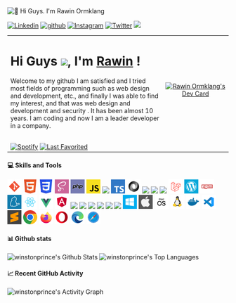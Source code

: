 <img src="https://i.imgur.com/FIVGQD7.jpg" alt="👋 Hi Guys. I'm Rawin Ormklang" title="👋 Hi Guys. I'm Rawin Ormklang"/>

<div align="left">

[![Linkedin](https://img.shields.io/badge/winstonprince-%231DA1F2.svg?style=for-the-badge&logo=Linkedin&logoColor=white&color=1A7AB5)](https://www.linkedin.com/in/winstonprince/)
[![github](https://img.shields.io/badge/winstonprince-12100E.svg?style=for-the-badge&logo=github&logoColor=white)](https://github.com/winstonprince/)
[![Instagram](https://img.shields.io/badge/winstonprince-%23E4405F.svg?style=for-the-badge&logo=Instagram&logoColor=white&color=D12B7A)](https://www.instagram.com/winstonprince_/)
[![Twitter](https://img.shields.io/badge/winstonprince-%231DA1F2.svg?style=for-the-badge&logo=Twitter&logoColor=white&color=2296E9)](https://www.twitter.com/winstonprince_/)
![](https://komarev.com/ghpvc/?username=winstonprince&label=PROFILE+VIEWS&style=for-the-badge&color=brightgreen)

</div>  

<table>
  <tr>
    <td>
     <h1>Hi Guys <img src="https://i.imgur.com/R4SfNQG.gif" width="25">, I'm <a href="https://rawin.co" target="_blank" rel="noopener noreferrer">Rawin</a> !</h1>

Welcome to my github
I am satisfied and I tried most fields of programming such as web design and development, etc., and finally I was able to find my interest, and that was web design and development and security . It has been almost 10 years. I am coding and now I am a leader developer in a company.
&nbsp;



<br/>
<a target="_blank" href="https://open.spotify.com/user/jjzobpl40am1hc6y1fs7oukqj"><img src="https://img.shields.io/badge/Follow me on Spotify-%231DB954.svg?&style=for-the-badge&logo=spotify&logoColor=white&color=35D860" alt="Spotify"></a> 
<a target="_blank" href="https://open.spotify.com/playlist/7rV5ZnwTaL2vVAE7bgW9Mi"><img src="https://img.shields.io/badge/Last Favorited-%231DB954.svg?&style=for-the-badge&logo=spotify&logoColor=white&color=35D860" alt="Last Favorited"></a>

   </td>
   <td align="center" width="30%"> 
      <a href="https://app.daily.dev/winstonprince"><img src="https://api.daily.dev/devcards/50af7b7cb66b46a8a535d2982b7dbeb3.png?r=co0" width="400" alt="Rawin Ormklang's Dev Card"/></a> <br/><br/>

   </td>
  </tr>
  <!--
 <tr>
  <td colspan="2">
   
   <p align="left">
    I code with :  👇
    <br/>
    <img src="https://img.shields.io/badge/HTML-239120?style=for-the-badge&logo=html5&logoColor=white&color=DA4D25"/>  
    <img src="https://img.shields.io/badge/CSS-239120?&style=for-the-badge&logo=css3&logoColor=white&color=166DAF"/>
    <img src="https://img.shields.io/badge/JavaScript-F7DF1E?style=for-the-badge&logo=javascript&logoColor=white&color=E6B523"/> 
    <img src="https://img.shields.io/badge/SCSS-F7DF1E?style=for-the-badge&logo=sass&logoColor=white&color=C76494"/> 
    <img src="https://img.shields.io/badge/less-F7DF1E?style=for-the-badge&logo=less&logoColor=white&color=2A4C82"/> 
    <img src="https://img.shields.io/badge/TypeScript-F7DF1E?style=for-the-badge&logo=typescript&logoColor=white&color=1874C2"/> 
    <img src="https://img.shields.io/badge/PHP-F7DF1E?style=for-the-badge&logo=php&logoColor=white&color=7377AD"/> 
    <img src="https://img.shields.io/badge/Bootstrap-3776AB?style=for-the-badge&logo=bootstrap&logoColor=white&color=701BEF"/> 
    <img src="https://img.shields.io/badge/React-3776AB?style=for-the-badge&logo=react&logoColor=white&color=30C6F7"/> 
    <img src="https://img.shields.io/badge/Angular-3776AB?style=for-the-badge&logo=Angular&logoColor=white&color=D20030"/> 
    <img src="https://img.shields.io/badge/Vue.js-3776AB?style=for-the-badge&logo=Vue.js&logoColor=white&color=3FB27F"/> 
    </p>
   
  </td>
 </tr>
 -->
</table>


#### 💻  Skills and Tools
<p align="left">
<img height="32" src="https://raw.githubusercontent.com/edent/SuperTinyIcons/master/images/svg/git.svg" />
<img height="32" src="https://raw.githubusercontent.com/edent/SuperTinyIcons/master/images/svg/html5.svg" />
<img height="32" src="https://raw.githubusercontent.com/edent/SuperTinyIcons/master/images/svg/css3.svg" />
<img height="32" src="https://raw.githubusercontent.com/edent/SuperTinyIcons/master/images/svg/sass.svg" />
<img height="32" src="https://raw.githubusercontent.com/edent/SuperTinyIcons/master/images/svg/php.svg" />
<img height="32" src="https://raw.githubusercontent.com/edent/SuperTinyIcons/master/images/svg/javascript.svg" />
<img height="32" src="https://www.toughlex.com/images/expertise/technology/nodejs/logo.png" />
<img height="32" src="https://raw.githubusercontent.com/edent/SuperTinyIcons/master/images/svg/typescript.svg" />
<img height="32" src="https://raw.githubusercontent.com/edent/SuperTinyIcons/master/images/svg/json.svg" />

<img height="32" src="https://upload.wikimedia.org/wikipedia/commons/thumb/b/b2/Bootstrap_logo.svg/1280px-Bootstrap_logo.svg.png" />
<img height="32" src="https://gw.alipayobjects.com/zos/rmsportal/rlpTLlbMzTNYuZGGCVYM.png" />
<img height="32" src="https://seeklogo.com/images/C/codeigniter-logo-BDF3D666E7-seeklogo.com.png" />
<img height="32" src="https://raw.githubusercontent.com/edent/SuperTinyIcons/master/images/svg/laravel.svg" />
<img height="32" src="https://raw.githubusercontent.com/edent/SuperTinyIcons/master/images/svg/wordpress.svg" />
<img height="32" src="https://raw.githubusercontent.com/edent/SuperTinyIcons/master/images/svg/npm.svg" />
<img height="32" src="https://raw.githubusercontent.com/edent/SuperTinyIcons/master/images/svg/yarn.svg" />
<img height="32" src="https://raw.githubusercontent.com/edent/SuperTinyIcons/master/images/svg/react.svg" />    
<img height="32" src="https://raw.githubusercontent.com/edent/SuperTinyIcons/master/images/svg/vue.svg" />
<img height="32" src="https://raw.githubusercontent.com/edent/SuperTinyIcons/master/images/svg/angular.svg" />
<img height="32" src="https://cartologic.com/img/Cartoview-product/GeoServer.png" />
<img height="32" src="https://upload.wikimedia.org/wikipedia/commons/thumb/6/67/OpenLayers_logo.svg/2048px-OpenLayers_logo.svg.png" />
<img height="32" src="https://upload.wikimedia.org/wikipedia/commons/thumb/d/df/ArcGIS_logo.png/800px-ArcGIS_logo.png" />


<img height="32" src="https://pngimg.com/uploads/mysql/mysql_PNG35.png" />
<img height="32" src="https://www.svgrepo.com/show/303229/microsoft-sql-server-logo.svg" />
<img height="32" src="https://cdn.icon-icons.com/icons2/2415/PNG/512/mongodb_plain_wordmark_logo_icon_146423.png" />


<img height="32" src="https://raw.githubusercontent.com/edent/SuperTinyIcons/master/images/svg/windows.svg" />
<img height="32" src="https://raw.githubusercontent.com/edent/SuperTinyIcons/master/images/svg/apple.svg" />
<img height="32" src="https://raw.githubusercontent.com/edent/SuperTinyIcons/master/images/svg/macos.svg" />
<img height="32" src="https://raw.githubusercontent.com/edent/SuperTinyIcons/master/images/svg/linux.svg" />
<img height="32" src="https://raw.githubusercontent.com/edent/SuperTinyIcons/master/images/svg/docker.svg" />
<img height="32" src="https://raw.githubusercontent.com/edent/SuperTinyIcons/master/images/svg/visualstudiocode.svg" />
<img height="32" src="https://raw.githubusercontent.com/edent/SuperTinyIcons/master/images/svg/sublimetext.svg" />
<img height="32" src="https://raw.githubusercontent.com/edent/SuperTinyIcons/master/images/svg/chrome.svg" />
<img height="32" src="https://raw.githubusercontent.com/edent/SuperTinyIcons/master/images/svg/firefox.svg" />
<img height="32" src="https://raw.githubusercontent.com/edent/SuperTinyIcons/master/images/svg/opera.svg" />
<img height="32" src="https://raw.githubusercontent.com/edent/SuperTinyIcons/master/images/svg/edge.svg" />
<img height="32" src="https://raw.githubusercontent.com/edent/SuperTinyIcons/master/images/svg/safari.svg" />



</p>


#### 📊 Github stats

<img alt="winstonprince's Github Stats" src="https://github-readme-stats.vercel.app/api/?username=winstonprince&show_icons=true&count_private=true&theme=default&hide_border=true&bg_color=fff&title_color=185be0&icon_color=185be0" height="192px"/></a>
<img alt="winstonprince's Top Languages" src="https://github-readme-stats.vercel.app/api/top-langs/?username=winstonprince&langs_count=8&layout=compact&theme=default&hide_border=true&bg_color=fff&title_color=000&icon_color=000&hide=Jupyter%20Notebook" height="192px"/>

#### 📈  Recent GitHub Activity
<img alt="winstonprince's Activity Graph" src="https://github-readme-activity-graph.vercel.app/graph?username=winstonprince&theme=react" />


